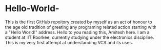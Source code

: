 # Hello-World-
This is the first GitHub repoitory created by myself as an act of honour to the age old tradition of greeting any programing related action starting with a "Hello World!" address.
Hello to you reading this, Amitesh here.
I am a student at IIT Roorkee, currently studying under the electronics discipline. This is my very first attempt at understanding VCS and its uses.